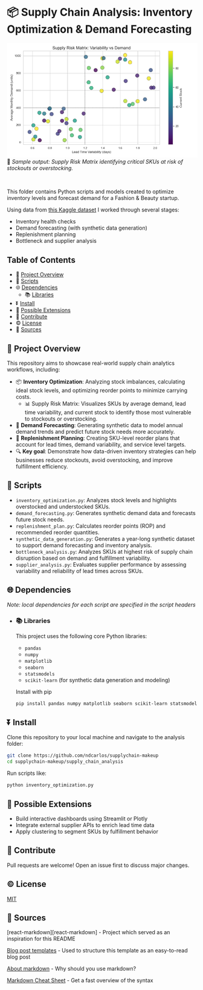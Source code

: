 # 📦 Supply Chain Analysis: Inventory Optimization & Demand Forecasting

![Sample Supply Risk Matrix](outputs/figures/supplyrisk_scmc.png)
📌 _Sample output: Supply Risk Matrix identifying critical SKUs at risk of stockouts or overstocking._

&nbsp;

This folder contains Python scripts and models created to optimize inventory levels and forecast demand for a Fashion & Beauty startup.

Using data from [this Kaggle dataset](https://www.kaggle.com/datasets/harshsingh2209/supply-chain-analysis) I worked through several stages:
* Inventory health checks
* Demand forecasting (with synthetic data generation)
* Replenishment planning
* Bottleneck and supplier analysis

## Table of Contents

*   🙋 [Project Overview](#project-overview)
*   📝 [Scripts](#scripts)
*   🌐 [Dependencies](#dependencies)
     *   📚 [Libraries](#libraries)
*   ⏬ [Install](#install)
*   🔮 [Possible Extensions](#possible-extensions)
*   🤝 [Contribute](#contribute)
*   ©️ [License](#license)
*   🔌 [Sources](#sources)

## 🙋 Project Overview

This repository aims to showcase real-world supply chain analytics workflows, including:

* 📦 **Inventory Optimization**: Analyzing stock imbalances, calculating ideal stock levels, and optimizing reorder points to minimize carrying costs.
    * 📊 Supply Risk Matrix: Visualizes SKUs by average demand, lead time variability, and current stock to identify those most vulnerable to stockouts or overstocking.
* 🔮 **Demand Forecasting**: Generating synthetic data to model annual demand trends and predict future stock needs more accurately.
* 🔁 **Replenishment Planning**: Creating SKU-level reorder plans that account for lead times, demand variability, and service level targets.
* 🔍 **Key goal**: Demonstrate how data-driven inventory strategies can help businesses reduce stockouts, avoid overstocking, and improve fulfillment efficiency.

## 📝 Scripts

  * ```inventory_optimization.py```: Analyzes stock levels and highlights overstocked and understocked SKUs.
  * ```demand_forecasting.py```: Generates synthetic demand data and forecasts future stock needs.
  * ```replenishment_plan.py```: Calculates reorder points (ROP) and recommended reorder quantities.
  * ```synthetic_data_generation.py```: Generates a year-long synthetic dataset to support demand forecasting and inventory analysis.
  * ```bottleneck_analysis.py```: Analyzes SKUs at highest risk of supply chain disruption based on demand and fulfillment variability.
  * ```supplier_analysis.py```: Evaluates supplier performance by assessing variability and reliability of lead times across SKUs.

## 🌐 Dependencies

_Note: local dependencies for each script are specified in the script headers_
  * ### 📚 Libraries
    
    This project uses the following core Python libraries:
      * ```pandas```
      * ```numpy```
      * ```matplotlib```
      * ```seaborn```
      * ```statsmodels```
      * ```scikit-learn``` (for synthetic data generation and modeling)

    Install with pip
    ```bash
    pip install pandas numpy matplotlib seaborn scikit-learn statsmodels
    ```


## ⏬ Install

Clone this repository to your local machine and navigate to the analysis folder:

```bash
git clone https://github.com/ndcarlos/supplychain-makeup
cd supplychain-makeup/supply_chain_analysis
```

Run scripts like:

```bash
python inventory_optimization.py
```


## 🔮 Possible Extensions
* Build interactive dashboards using Streamlit or Plotly
* Integrate external supplier APIs to enrich lead time data
* Apply clustering to segment SKUs by fulfillment behavior


## 🤝 Contribute

Pull requests are welcome! Open an issue first to discuss major changes.

## ©️ License

[MIT](https://choosealicense.com/licenses/mit/)

## 🔌 Sources

[react-markdown][react-markdown] - Project which served as an inspiration for this README

[Blog post templates][blog-post-templates] - Used to structure this template as an easy-to-read blog post

[About markdown][about-markdown] - Why should you use markdown?

[Markdown Cheat Sheet][markdown-cheatsheet] - Get a fast overview of the syntax

[//]: # "Source definitions"
[blog-post-templates]: https://backlinko.com/hub/content/blog-post-templates "Backlinko blog post templates"
[about-markdown]: https://www.markdownguide.org/getting-started/ "Introduction to markdown"
[markdown-cheatsheet]: https://www.markdownguide.org/cheat-sheet/ "Markdown Cheat Sheet"
